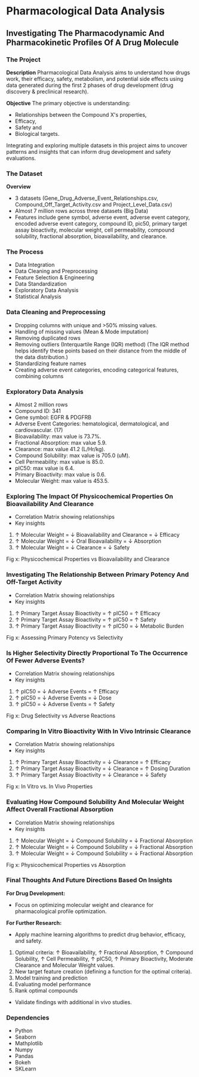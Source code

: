
# Pharmacological Data Analysis

## Investigating The Pharmacodynamic And Pharmacokinetic Profiles Of A Drug Molecule

### The Project

**Description**
Pharmacological Data Analysis aims to understand how drugs work, their efficacy, safety, metabolism, and potential side effects using data generated during the first 2 phases of drug development (drug discovery & preclinical research). 

**Objective**
The primary objective is understanding:

- Relationships between the Compound X's properties, 
- Efficacy,
- Safety and
- Biological targets. 

Integrating and exploring multiple datasets in this project aims to uncover patterns and insights that can inform drug development and safety evaluations.


### The Dataset

**Overview**

- 3 datasets (Gene_Drug_Adverse_Event_Relationships.csv, Compound_Off_Target_Activity.csv and Project_Level_Data.csv)
- Almost 7 million rows across three datasets (Big Data)
- Features include gene symbol, adverse event, adverse event category, encoded adverse event category, compound ID, pic50, primary target assay bioactivity, molecular weight, cell permeability, compound solubility, fractional absorption, bioavailability, and clearance.


### The Process

- Data Integration
- Data Cleaning and Preprocessing
- Feature Selection & Engineering 
- Data Standardization
- Exploratory Data Analysis
- Statistical Analysis


### Data Cleaning and Preprocessing

- Dropping columns with unique and >50% missing values.
- Handling of missing values (Mean & Mode imputation)
- Removing duplicated rows 
- Removing outliers (Interquartile Range (IQR) method) (The IQR method helps identify these points based on their distance from the middle of the data distribution.)
- Standardizing feature names
- Creating adverse event categories, encoding categorical features, combining columns 


### Exploratory Data Analysis

- Almost 2 million rows 
- Compound ID: 341
- Gene symbol: EGFR & PDGFRB
- Adverse Event Categories: hematological, dermatological, and cardiovascular. (17)
- Bioavailability: max value is 73.7%.
- Fractional Absorption: max value 5.9.
- Clearance: max value 41.2 (L/Hr/kg).
- Compound Solubility: max value is 705.0 (uM).
- Cell Permeability: max value is 85.0.
- pIC50: max value is 6.4.
- Primary Bioactivity: max value is 0.6.
- Molecular Weight: max value is 453.5.


### Exploring The Impact Of Physicochemical Properties On Bioavailability And Clearance


- Correlation Matrix showing relationships
- Key insights
1. ↑ Molecular Weight = ↓ Bioavailability and Clearance = ↓ Efficacy
2. ↑ Molecular Weight = ↓ Oral Bioavailability = ↓ Absorption
3. ↑ Molecular Weight = ↓ Clearance  = ↓ Safety 

Fig x: Physicochemical Properties vs Bioavailability and Clearance


###  Investigating The Relationship Between Primary Potency And Off-Target Activity

- Correlation Matrix showing relationships
- Key insights
1. ↑ Primary Target Assay Bioactivity = ↑ pIC50  = ↑ Efficacy
2. ↑ Primary Target Assay Bioactivity = ↑ pIC50  = ↑ Safety
3. ↑ Primary Target Assay Bioactivity = ↑ pIC50  = ↓ Metabolic Burden 

Fig x:  Assessing Primary Potency vs Selectivity 


### Is Higher Selectivity Directly Proportional To The Occurrence Of Fewer Adverse Events?

- Correlation Matrix showing relationships
- Key insights
1. ↑ pIC50 = ↓ Adverse Events = ↑ Efficacy
2. ↑ pIC50 = ↓ Adverse Events  = ↓ Dose 
3. ↑ pIC50 = ↓ Adverse Events  = ↑ Safety 

Fig x:  Drug Selectivity vs Adverse Reactions 


### Comparing In Vitro Bioactivity With In Vivo Intrinsic Clearance

- Correlation Matrix showing relationships
- Key insights
1. ↑ Primary Target Assay Bioactivity = ↓ Clearance   = ↑ Efficacy
2. ↑ Primary Target Assay Bioactivity = ↓ Clearance   = ↑ Dosing Duration
3. ↑ Primary Target Assay Bioactivity = ↓ Clearance   = ↓ Safety 


Fig x: In Vitro vs. In Vivo Properties


### Evaluating How Compound Solubility And Molecular Weight Affect Overall Fractional Absorption

- Correlation Matrix showing relationships
- Key insights
1. ↑ Molecular Weight = ↓ Compound Solubility = ↓ Fractional Absorption 
2. ↑ Molecular Weight = ↓ Compound Solubility = ↓ Fractional Absorption 
3. ↑ Molecular Weight = ↓ Compound Solubility = ↓ Fractional Absorption 


Fig x: Physicochemical Properties vs Absorption 


### Final Thoughts And Future Directions Based On Insights

**For Drug Development:**

- Focus on optimizing molecular weight and clearance for pharmacological profile optimization.

    
**For Further Research:**

- Apply machine learning algorithms to predict drug behavior, efficacy, and safety. 

1. Optimal criteria:  ↑ Bioavailability,  ↑ Fractional Absorption, ↑ Compound Solubility,  ↑ Cell Permeability, ↑ pIC50, ↑ Primary Bioactivity, Moderate Clearance and Molecular Weight values. 
2. New target feature creation (defining a function for the optimal criteria).
3. Model training and prediction
4. Evaluating model performance
5. Rank optimal compounds

-  Validate findings with additional in vivo studies.

### Dependencies

- Python
- Seaborn
- Mathplotlib
- Numpy
- Pandas
- Bokeh
- SKLearn


